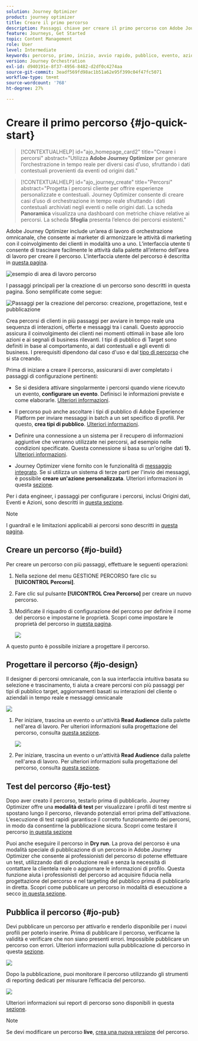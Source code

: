 ```yaml
---
solution: Journey Optimizer
product: journey optimizer
title: Creare il primo percorso
description: Passaggi chiave per creare il primo percorso con Adobe Journey Optimizer
feature: Journeys, Get Started
topic: Content Management
role: User
level: Intermediate
keywords: percorso, primo, inizio, avvio rapido, pubblico, evento, azione
version: Journey Orchestration
exl-id: d940191e-8f37-4956-8482-d2df0c4274aa
source-git-commit: 3eadf569fd98ac1b51a62e95f399c04f47fc5071
workflow-type: tm+mt
source-wordcount: '768'
ht-degree: 27%

---
```


# Creare il primo percorso {#jo-quick-start}

>[!CONTEXTUALHELP]
>id="ajo_homepage_card2"
>title="Creare i percorsi"
>abstract="Utilizza **Adobe Journey Optimizer** per generare l’orchestrazione in tempo reale per diversi casi d’uso, sfruttando i dati contestuali provenienti da eventi od origini dati."

>[!CONTEXTUALHELP]
>id="ajo_journey_create"
>title="Percorsi"
>abstract="Progetta i percorsi cliente per offrire esperienze personalizzate e contestuali. Journey Optimizer consente di creare casi d’uso di orchestrazione in tempo reale sfruttando i dati contestuali archiviati negli eventi o nelle origini dati. La scheda **Panoramica** visualizza una dashboard con metriche chiave relative ai percorsi. La scheda **Sfoglia** presenta l’elenco dei percorsi esistenti."

Adobe Journey Optimizer include un’area di lavoro di orchestrazione omnicanale, che consente ai marketer di armonizzare le attività di marketing con il coinvolgimento dei clienti in modalità uno a uno. L’interfaccia utente ti consente di trascinare facilmente le attività dalla palette all’interno dell’area di lavoro per creare il percorso. L&#39;interfaccia utente del percorso è descritta in [questa pagina](journey-ui.md).

![esempio di area di lavoro percorso](assets/journey38.png)


I passaggi principali per la creazione di un percorso sono descritti in questa pagina. Sono semplificate come segue:

![Passaggi per la creazione del percorso: creazione, progettazione, test e pubblicazione](assets/journey-creation-process.png)


Crea percorsi di clienti in più passaggi per avviare in tempo reale una sequenza di interazioni, offerte e messaggi tra i canali. Questo approccio assicura il coinvolgimento dei clienti nei momenti ottimali in base alle loro azioni e ai segnali di business rilevanti. I tipi di pubblico di Target sono definiti in base al comportamento, ai dati contestuali e agli eventi di business. I prerequisiti dipendono dal caso d&#39;uso e dal [tipo di percorso](entry-management.md#types-of-journeys) che si sta creando.

Prima di iniziare a creare il percorso, assicurarsi di aver completato i passaggi di configurazione pertinenti:

* Se si desidera attivare singolarmente i percorsi quando viene ricevuto un evento, **configurare un evento**. Definisci le informazioni previste e come elaborarle. [Ulteriori informazioni](../event/about-events.md).

<!--   ![](assets/jo-event7bis.png)  -->

* Il percorso può anche ascoltare i tipi di pubblico di Adobe Experience Platform per inviare messaggi in batch a un set specifico di profili. Per questo, **crea tipi di pubblico**. [Ulteriori informazioni](../audience/about-audiences.md).

<!--   ![](assets/segment2.png)  -->

* Definire una connessione a un sistema per il recupero di informazioni aggiuntive che verranno utilizzate nei percorsi, ad esempio nelle condizioni specificate. Questa connessione si basa su un&#39;origine dati **1}.** [Ulteriori informazioni](../datasource/about-data-sources.md).

<!--   ![](assets/jo-datasource.png)  -->

* Journey Optimizer viene fornito con le funzionalità di [messaggio integrato](../building-journeys/journeys-message.md). Se si utilizza un sistema di terze parti per l&#39;invio dei messaggi, è possibile **creare un&#39;azione personalizzata**. Ulteriori informazioni in questa [sezione](../action/action.md).

<!--    ![](assets/custom2.png)  -->


Per i data engineer, i passaggi per configurare i percorsi, inclusi Origini dati, Eventi e Azioni, sono descritti in [questa sezione](../configuration/about-data-sources-events-actions.md).


>[!NOTE]
>
>I guardrail e le limitazioni applicabili ai percorsi sono descritti in [questa pagina](../start/guardrails.md).

## Creare un percorso {#jo-build}

Per creare un percorso con più passaggi, effettuare le seguenti operazioni:

1. Nella sezione del menu GESTIONE PERCORSO fare clic su **[!UICONTROL Percorsi]**.

1. Fare clic sul pulsante **[!UICONTROL Crea Percorso]** per creare un nuovo percorso.

1. Modificate il riquadro di configurazione del percorso per definire il nome del percorso e impostarne le proprietà. Scopri come impostare le proprietà del percorso in [questa pagina](journey-properties.md).

   ![](assets/jo-properties.png)

A questo punto è possibile iniziare a progettare il percorso.

## Progettare il percorso {#jo-design}

Il designer di percorsi omnicanale, con la sua interfaccia intuitiva basata su selezione e trascinamento, ti aiuta a creare percorsi con più passaggi per tipi di pubblico target, aggiornamenti basati su interazioni del cliente o aziendali in tempo reale e messaggi omnicanale

![](assets/journey38.png)

1. Per iniziare, trascina un evento o un&#39;attività **Read Audience** dalla palette nell&#39;area di lavoro. Per ulteriori informazioni sulla progettazione del percorso, consulta [questa sezione](using-the-journey-designer.md).

   ![](assets/read-segment.png)

1. Per iniziare, trascina un evento o un&#39;attività **Read Audience** dalla palette nell&#39;area di lavoro. Per ulteriori informazioni sulla progettazione del percorso, consulta [questa sezione](using-the-journey-designer.md).

## Test del percorso {#jo-test}

Dopo aver creato il percorso, testarlo prima di pubblicarlo. Journey Optimizer offre una **modalità di test** per visualizzare i profili di test mentre si spostano lungo il percorso, rilevando potenziali errori prima dell&#39;attivazione. L’esecuzione di test rapidi garantisce il corretto funzionamento dei percorsi, in modo da consentirne la pubblicazione sicura. Scopri come testare il percorso [ in questa sezione](testing-the-journey.md)

Puoi anche eseguire il percorso in **Dry run**. La prova del percorso è una modalità speciale di pubblicazione di un percorso in Adobe Journey Optimizer che consente ai professionisti del percorso di poterne effettuare un test, utilizzando dati di produzione reali e senza la necessità di contattare la clientela reale o aggiornare le informazioni di profilo. Questa funzione aiuta i professionisti del percorso ad acquisire fiducia nella progettazione del percorso e nel targeting del pubblico prima di pubblicarlo in diretta. Scopri come pubblicare un percorso in modalità di esecuzione a secco [in questa sezione](journey-dry-run.md).

## Pubblica il percorso {#jo-pub}

Devi pubblicare un percorso per attivarlo e renderlo disponibile per i nuovi profili per poterlo inserire. Prima di pubblicare il percorso, verificarne la validità e verificare che non siano presenti errori. Impossibile pubblicare un percorso con errori. Ulteriori informazioni sulla pubblicazione di percorso in questa [sezione](publishing-the-journey.md).

![](assets/jo-journeyuc2_32bis.png)

Dopo la pubblicazione, puoi monitorare il percorso utilizzando gli strumenti di reporting dedicati per misurare l’efficacia del percorso.

![](assets/jo-dynamic_report_journey_12.png)

Ulteriori informazioni sui report di percorso sono disponibili in questa [sezione](../reports/live-report.md).

>[!NOTE]
>
>Se devi modificare un percorso **live**, [crea una nuova versione](journey-ui.md#journey-versions) del percorso.
